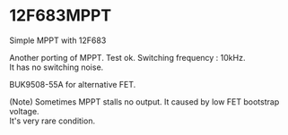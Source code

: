# 12F683MPPT
Simple MPPT with 12F683  
  
Another porting of MPPT. Test ok. Switching frequency : 10kHz.  
It has no switching noise.  
  
BUK9508-55A for alternative FET.  
  
(Note) Sometimes MPPT stalls no output. It caused by low FET bootstrap voltage.  
It's very rare condition.  
